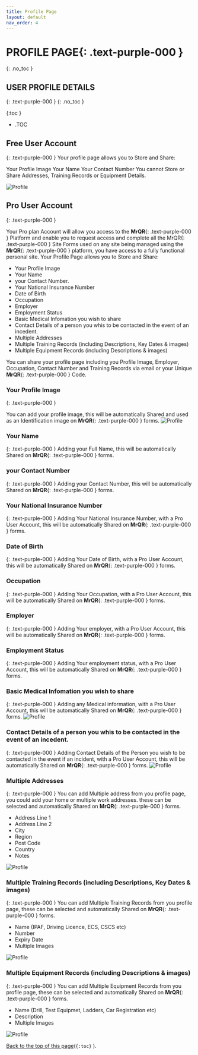 ```yaml
---
title: Profile Page
layout: default
nav_order: 4
---
```

# **PROFILE PAGE**{: .text-purple-000 }
{: .no_toc }

## USER PROFILE DETAILS
{: .text-purple-000 }
{: .no_toc }

{:toc }
- .TOC

## Free User Account
{: .text-purple-000 }
Your profile page allows you to Store and Share:

Your Profile Image
Your Name
Your Contact Number
You cannot Store or Share Addresses, Training Records or Equipment Details.

![Profile](/assets/images/MrQR_Profile_Free.png "Free Account")

## Pro User Account
{: .text-purple-000 }

Your Pro plan Account will allow you access to the **MrQR**{: .text-purple-000 } Platform and enable you to request access and complete all the MrQR{: .text-purple-000 } Site Forms used on any site being managed using the **MrQR**{: .text-purple-000 } platform, you have access to a fully functional personal site. Your Profile Page allows you to Store and Share:

* Your Profile Image
* Your Name
* your Contact Number.
* Your National Insurance Number
* Date of Birth
* Occupation
* Employer
* Employment Status
* Basic Medical Infomation you wish to share
* Contact Details of a person you whis to be contacted in the event of an incedent.
* Multiple Addresses
* Multiple Training Records (including Descriptions, Key Dates & images)
* Multiple Equipment Records (including Descriptions & images)

You can share your profile page including you Profile Image, Employer, Occupation, Contact Number and Training Records via email or your Unique **MrQR**{: .text-purple-000 } Code.
### Your Profile Image
{: .text-purple-000 }

You can add your profile image, this will be automatically Shared and used as an Identification image on **MrQR**{: .text-purple-000 } forms.
![Profile](/assets/images/MrQR_Profile_Photo.png "Profile Image")

### Your Name
{: .text-purple-000 }
Adding your Full Name, this will be automatically Shared on **MrQR**{: .text-purple-000 } forms.

### your Contact Number
{: .text-purple-000 }
Adding your Contact Number, this will be automatically Shared on **MrQR**{: .text-purple-000 } forms.

### Your National Insurance Number
{: .text-purple-000 }
Adding Your National Insurance Number, with a Pro User Account, this will be automatically Shared on **MrQR**{: .text-purple-000 } forms.

### Date of Birth
{: .text-purple-000 }
Adding Your Date of Birth, with a Pro User Account, this will be automatically Shared on **MrQR**{: .text-purple-000 } forms.

### Occupation
{: .text-purple-000 }
Adding Your Occupation, with a Pro User Account, this will be automatically Shared on **MrQR**{: .text-purple-000 } forms.

### Employer
{: .text-purple-000 }
Adding Your employer, with a Pro User Account, this will be automatically Shared on **MrQR**{: .text-purple-000 } forms.

### Employment Status
{: .text-purple-000 }
Adding Your employment status, with a Pro User Account, this will be automatically Shared on **MrQR**{: .text-purple-000 } forms.

### Basic Medical Infomation you wish to share
{: .text-purple-000 }
Adding any Medical information, with a Pro User Account, this will be automatically Shared on **MrQR**{: .text-purple-000 } forms.
![Profile](/assets/images/MrQR_single%20Inputs.png "Inputs")

### Contact Details of a person you whis to be contacted in the event of an incedent.
{: .text-purple-000 }
Adding Contact Details of the Person you wish to be contacted in the event if an incident, with a Pro User Account, this will be automatically Shared on **MrQR**{: .text-purple-000 } forms.
![Profile](/assets/images/MrQR_Next_of_Kin.png "Addresses")

### Multiple Addresses
{: .text-purple-000 }
You can add Multiple address from you profile page, you could add your home or multiple work addresses. these can be selected and automatically Shared on **MrQR**{: .text-purple-000 } forms.

* Address Line 1
* Address Line 2
* City
* Region
* Post Code
* Country
* Notes

![Profile](/assets/images/MrQR_Addresses.png "Addresses")

### Multiple Training Records (including Descriptions, Key Dates & images)
{: .text-purple-000 }
You can add Multiple Training Records from you profile page, these can be selected and automatically Shared on **MrQR**{: .text-purple-000 } forms.

* Name (IPAF, Driving Licence, ECS, CSCS etc)
* Number
* Expiry Date
* Multiple Images

![Profile](/assets/images/MrQR_Training%20Records.png "Training")

### Multiple Equipment Records (including Descriptions & images)
{: .text-purple-000 }
You can add Multiple Equipment Records from you profile page, these can be selected and automatically Shared on **MrQR**{: .text-purple-000 } forms.

* Name (Drill, Test Equipmet, Ladders, Car Registration etc)
* Description
* Multiple Images

![Profile](/assets/images/MrQR_Equipment.png "Training")

 [Back to the top of this page](#profile)(`{:toc}` ).
